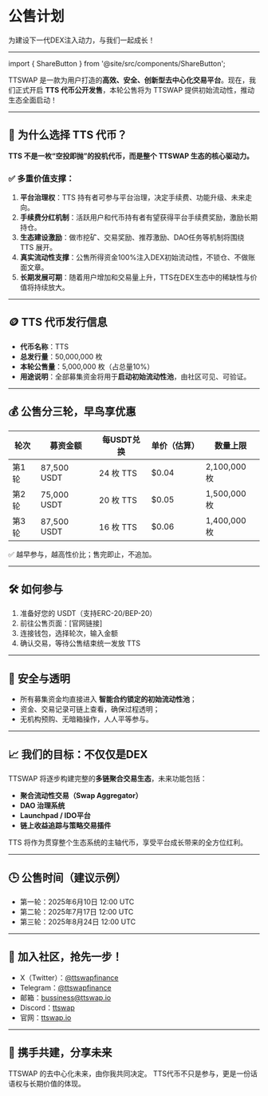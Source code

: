 # 公售计划  

为建设下一代DEX注入动力，与我们一起成长！  

---

import { ShareButton } from '@site/src/components/ShareButton';  

<ShareButton />

TTSWAP 是一款为用户打造的**高效、安全、创新型去中心化交易平台**。现在，我们正式开启 **TTS 代币公开发售**，本轮公售将为 TTSWAP 提供初始流动性，推动生态全面启动！

---

## 💎 为什么选择 TTS 代币？

**TTS 不是一枚“空投即抛”的投机代币，而是整个 TTSWAP 生态的核心驱动力。**

### ✅ 多重价值支撑：

1. **平台治理权**：TTS 持有者可参与平台治理，决定手续费、功能升级、未来走向。
2. **手续费分红机制**：活跃用户和代币持有者有望获得平台手续费奖励，激励长期持仓。
3. **生态建设激励**：做市挖矿、交易奖励、推荐激励、DAO任务等机制将围绕 TTS 展开。
4. **真实流动性支撑**：公售所得资金100%注入DEX初始流动性，不锁仓、不做账面文章。
5. **长期发展可期**：随着用户增加和交易量上升，TTS在DEX生态中的稀缺性与价值将持续放大。

---

## 🪙 TTS 代币发行信息

* **代币名称**：TTS
* **总发行量**：50,000,000 枚
* **本轮公售量**：5,000,000 枚（占总量10%）
* **用途说明**：全部募集资金将用于**启动初始流动性池**，由社区可见、可验证。

---

## 💰 公售分三轮，早鸟享优惠

| 轮次  | 募资金额         | 每USDT兑换  | 单价（估算）   | 数量上限    |
| --- | ------------ | -------- | -------- | ----------- |
| 第1轮 | 87,500 USDT | 24 枚 TTS | \$0.04 | 2,100,000 枚 |
| 第2轮 | 75,000 USDT | 20 枚 TTS | \$0.05 | 1,500,000 枚 |
| 第3轮 | 87,500 USDT | 16 枚 TTS | \$0.06 | 1,400,000 枚 |

✅ 越早参与，越高性价比；售完即止，不追加。

---

## 🛠️ 如何参与

1. 准备好您的 USDT（支持ERC-20/BEP-20）
2. 前往公售页面：\[官网链接]
3. 连接钱包，选择轮次，输入金额
4. 确认交易，等待公售结束统一发放 TTS

---

## 🔐 安全与透明

* 所有募集资金均直接进入 **智能合约锁定的初始流动性池**；
* 资金、交易记录可链上查看，确保过程透明；
* 无机构预购、无暗箱操作，人人平等参与。

---

## 📈 我们的目标：不仅仅是DEX

TTSWAP 将逐步构建完整的**多链聚合交易生态**，未来功能包括：

* **聚合流动性交易（Swap Aggregator）**
* **DAO 治理系统**
* **Launchpad / IDO平台**
* **链上收益追踪与策略交易插件**

TTS 将作为贯穿整个生态系统的主轴代币，享受平台成长带来的全方位红利。

---

## 🕒 公售时间（建议示例）

* 第一轮：2025年6月10日 12:00 UTC
* 第二轮：2025年7月17日 12:00 UTC
* 第三轮：2025年8月24日 12:00 UTC

---

## 📣 加入社区，抢先一步！

* X（Twitter）：[@ttswapfinance](https://x.com/ttswapfinance)
* Telegram：[@ttswapfinance](https://t.me/ttswapfinance)  
* 邮箱：[bussiness@ttswap.io](mailto:bussiness@ttswap.io)  
* Discord：[ttswap](https://discord.gg/XygqnmQgX3) 
* 官网：[ttswap.io](http://www.ttswap.io)

---

## 🌟 携手共建，分享未来

TTSWAP 的去中心化未来，由你我共同决定。
TTS代币不只是参与，更是一份话语权与长期价值的体现。




